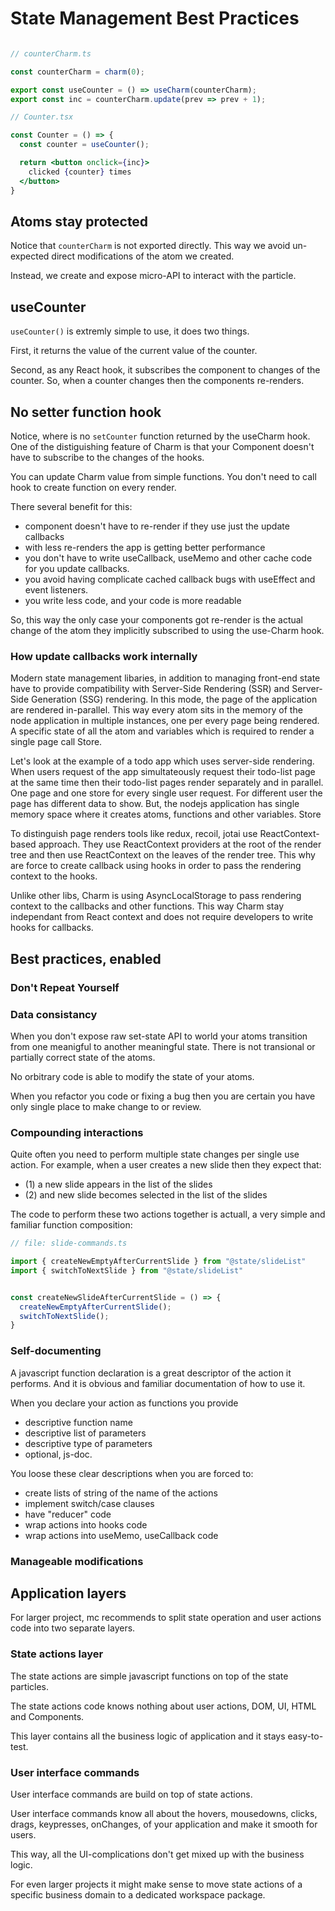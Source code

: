 # State Management Best Practices


```jsx

// counterCharm.ts 

const counterCharm = charm(0);

export const useCounter = () => useCharm(counterCharm);
export const inc = counterCharm.update(prev => prev + 1);

// Counter.tsx

const Counter = () => {
  const counter = useCounter();

  return <button onclick={inc}>
    clicked {counter} times
  </button>
}

```

## Atoms stay protected

Notice that `counterCharm` is not exported directly. 
This way we avoid un-expected direct modifications of the atom we created.

Instead, we create and expose micro-API to interact with the particle. 

## useCounter

`useCounter()` is extremly simple to use, it does two things. 

First, it returns the value of the current value of the counter.

Second, as any React hook, it subscribes the component to changes of the counter. 
So, when a counter changes then the components re-renders. 

## No setter function hook

Notice, where is no `setCounter` function returned by the useCharm hook. 
One of the distiguishing feature of Charm is that your Component doesn't 
have to subscribe to the changes of the hooks. 

You can update Charm value from simple functions. 
You don't need to call hook to create function on every render. 

There several benefit for this:
- component doesn't have to re-render if they use just the update callbacks
- with less re-renders the app is getting better performance
- you don't have to write useCallback, useMemo and other cache code for you update callbacks. 
- you avoid having complicate cached callback bugs with useEffect and event listeners.
- you write less code, and your code is more readable

So, this way the only case your components got re-render is the actual 
change of the atom they implicitly subscribed to using the use-Charm hook.

### How update callbacks work internally

Modern state management libaries, in addition to managing front-end state have to provide compatibility 
with Server-Side Rendering (SSR) and Server-Side Generation (SSG) rendering. In this mode, the page of 
the application are rendered in-parallel. This way every atom sits in the memory of the node application 
in multiple instances, one per every page being rendered. A specific state of all the atom and variables which is
required to render a single page call Store.

Let's look at the example of a todo app which uses server-side rendering. 
When users request of the app simultateously request their todo-list page at the same time then their todo-list pages render 
separately and in parallel. One page and one store for every single user request. For different user the page has different data to show. 
But, the nodejs application has single memory space where it creates atoms, functions and other variables. Store

To distinguish page renders tools like redux, recoil, jotai use
ReactContext-based approach. They use ReactContext providers at the root of the render tree and then use ReactContext 
on the leaves of the render tree. This why are force to create callback using hooks in order to pass the rendering context to the hooks.

Unlike other libs, Charm is using AsyncLocalStorage to pass rendering context to the callbacks and other functions. 
This way Charm stay independant from React context and does not require developers to write hooks for callbacks.

###


## Best practices, enabled

### Don't Repeat Yourself


### Data consistancy

When you don't expose raw set-state API to world your atoms transition 
from one meanigful to another meaningful state. There is not transional or partially correct state of the atoms.

No orbitrary code is able to modify the state of your atoms. 

When you refactor you code or fixing a bug then you are certain you have only single place to make change to or review.

### Compounding interactions

Quite often you need to perform multiple state changes per single use action. 
For example, when a user creates a new slide then they expect that:
- (1) a new slide appears in the list of the slides
- (2) and new slide becomes selected in the list of the slides

The code to perform these two actions together is actuall, a very simple and familiar function composition:

```ts
// file: slide-commands.ts

import { createNewEmptyAfterCurrentSlide } from "@state/slideList"
import { switchToNextSlide } from "@state/slideList"


const createNewSlideAfterCurrentSlide = () => {
  createNewEmptyAfterCurrentSlide();
  switchToNextSlide();
}

```

### Self-documenting

A javascript function declaration is a great descriptor of the action it performs. 
And it is obvious and familiar documentation of how to use it. 


When you declare your action as functions you provide
- descriptive function name
- descriptive list of parameters
- descriptive type of parameters
- optional, js-doc.

You loose these clear descriptions when you are forced to:
- create lists of string of the name of the actions
- implement switch/case clauses
- have "reducer" code
- wrap actions into hooks code
- wrap actions into useMemo, useCallback code 

### Manageable modifications



## Application layers

For larger project, mc recommends to split state operation and user actions code into two separate layers.


### State actions layer

The state actions are simple javascript functions on top of the state particles.

The state actions code knows nothing about user actions, DOM, UI, HTML and Components. 

This layer contains all the business logic of application and it stays easy-to-test.

### User interface commands

User interface commands are build on top of state actions. 

User interface commands know all about the hovers, mousedowns, clicks, drags, keypresses, onChanges,
of your application and make it smooth for users.

This way, all the UI-complications don't get mixed up with the business logic.

For even larger projects it might make sense to move state actions of a specific business domain to a dedicated workspace package.







